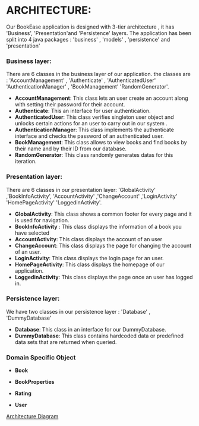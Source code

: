 # ARCHITECTURE:
Our BookEase application is designed with 3-tier architecture , it has 'Business', 'Presentation'and 'Persistence' layers. The application   has been split into 4  java packages : 'business' , 'models' , 'persistence' and 'presentation'

### Business layer:
There are 6 classes in the business layer of our application. the classes are : 'AccountManagement' ,
'Authenticate' ,  'AuthenticatedUser' 'AuthenticationManager' , 'BookManagement' 'RandomGenerator'. <br />

- **AccountManagement**: This class lets an user create an account along with setting their password for their account. <br />
- **Authenticate**: This an interface  for  user authentication. <br/>
- **AuthenticatedUser**: This class verifies singleton user object and unlocks certain actions for an user to carry out  in our system . <br />
- **AuthenticationManager**: This class implements the authenticate interface and checks the password of an authenticated user. <br />
- **BookManagement**: This  class allows to view  books and find books by their name and  by their ID from our database. <br />
- **RandomGenerator**: This  class randomly generates datas for this iteration. <br />


### Presentation layer:
There are  6 classes in our presentation layer: 'GlobalActivity' ,'BookInfoActivity', 'AccountActivity' ,'ChangeAccount' ,'LoginActivity' 'HomePageActivity' 'LoggedinActivity'.
- **GlobalActivity**: This class shows a common footer for every page and it is used for navigation. <br>
- **BookInfoActivity** : This class displays the information of a book you have selected <br />
- **AccountActivity**: This class displays  the account of an user <br />
- **ChangeAccount**: This class displays  the page for changing the account of an user. <br />
- **LoginActivity**: This class displays the login page for an user.<br />
- **HomePageActivity**: This class displays the homepage of our application. <br />
- **LoggedinActivity**: This class displays the page once an user has logged in. <br />


### Persistence layer:
We have two classes in our persistence layer :  'Database' , 'DummyDatabase' <br>
- **Database**: This class in an interface for our DummyDatabase.
- **DummyDatabase**: This class contains hardcoded data or predefined data sets that are returned when queried.


### Domain Specific Object

- **Book** <br>

- **BookProperties** <br>

- **Rating** <br>

- **User** <br>

[Architecture Diagram](https://lucid.app/lucidchart/3f768bf7-be86-4a72-b46e-df55a6d8a3ec/edit?viewport_loc=-879%2C-49%2C2504%2C1394%2C0_0&invitationId=inv_3b5102fd-87c5-4ca4-8559-ae03f9ab1c68)

